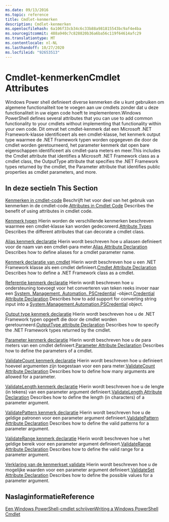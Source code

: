 ```yaml
---
ms.date: 09/13/2016
ms.topic: reference
title: Cmdlet-kenmerken
description: Cmdlet-kenmerken
ms.openlocfilehash: 6a106f33cb34c6c33b88a981815543bc9af4e4ba
ms.sourcegitcommit: 488a940c7c828820b36a6ba56c119f64614afc29
ms.translationtype: MT
ms.contentlocale: nl-NL
ms.lasthandoff: 10/27/2020
ms.locfileid: "92653513"
---
```

# <a name="cmdlet-attributes"></a><span data-ttu-id="8d54b-103">Cmdlet-kenmerken</span><span class="sxs-lookup"><span data-stu-id="8d54b-103">Cmdlet Attributes</span></span>

<span data-ttu-id="8d54b-104">Windows Power shell definieert diverse kenmerken die u kunt gebruiken om algemene functionaliteit toe te voegen aan uw cmdlets zonder dat u deze functionaliteit in uw eigen code hoeft te implementeren.</span><span class="sxs-lookup"><span data-stu-id="8d54b-104">Windows PowerShell defines several attributes that you can use to add common functionality to your cmdlets without implementing that functionality within your own code.</span></span> <span data-ttu-id="8d54b-105">Dit omvat het cmdlet-kenmerk dat een Microsoft .NET Framework-klasse identificeert als een cmdlet-klasse, het kenmerk output type waarmee de .NET Framework typen worden opgegeven die door de cmdlet worden geretourneerd, het parameter kenmerk dat open bare eigenschappen identificeert als cmdlet-para meters en meer.</span><span class="sxs-lookup"><span data-stu-id="8d54b-105">This includes the Cmdlet attribute that identifies a Microsoft .NET Framework class as a cmdlet class, the OutputType attribute that specifies the .NET Framework types returned by the cmdlet, the Parameter attribute that identifies public properties as cmdlet parameters, and more.</span></span>

## <a name="in-this-section"></a><span data-ttu-id="8d54b-106">In deze sectie</span><span class="sxs-lookup"><span data-stu-id="8d54b-106">In This Section</span></span>

<span data-ttu-id="8d54b-107">[Kenmerken in cmdlet-code](./attributes-in-cmdlet-code.md) Beschrijft het voor deel van het gebruik van kenmerken in de cmdlet-code.</span><span class="sxs-lookup"><span data-stu-id="8d54b-107">[Attributes in Cmdlet Code](./attributes-in-cmdlet-code.md) Describes the benefit of using attributes in cmdlet code.</span></span>

<span data-ttu-id="8d54b-108">[Kenmerk typen](./attribute-types.md) Hierin worden de verschillende kenmerken beschreven waarmee een cmdlet-klasse kan worden gedecoreerd.</span><span class="sxs-lookup"><span data-stu-id="8d54b-108">[Attribute Types](./attribute-types.md) Describes the different attributes that can decorate a cmdlet class.</span></span>

<span data-ttu-id="8d54b-109">[Alias kenmerk declaratie](./alias-attribute-declaration.md) Hierin wordt beschreven hoe u aliassen definieert voor de naam van een cmdlet-para meter.</span><span class="sxs-lookup"><span data-stu-id="8d54b-109">[Alias Attribute Declaration](./alias-attribute-declaration.md) Describes how to define aliases for a cmdlet parameter name.</span></span>

<span data-ttu-id="8d54b-110">[Kenmerk declaratie van cmdlet](./cmdlet-attribute-declaration.md) Hierin wordt beschreven hoe u een .NET Framework klasse als een cmdlet definieert.</span><span class="sxs-lookup"><span data-stu-id="8d54b-110">[Cmdlet Attribute Declaration](./cmdlet-attribute-declaration.md) Describes how to define a .NET Framework class as a cmdlet.</span></span>

<span data-ttu-id="8d54b-111">[Referentie kenmerk declaratie](./credential-attribute-declaration.md) Hierin wordt beschreven hoe u ondersteuning toevoegt voor het converteren van teken reeks invoer naar een [System. Management. Automation. PSCredential](/dotnet/api/System.Management.Automation.PSCredential) -object.</span><span class="sxs-lookup"><span data-stu-id="8d54b-111">[Credential Attribute Declaration](./credential-attribute-declaration.md) Describes how to add support for converting string input into a [System.Management.Automation.PSCredential](/dotnet/api/System.Management.Automation.PSCredential) object.</span></span>

<span data-ttu-id="8d54b-112">[Output type kenmerk declaratie](./outputtype-attribute-declaration.md) Hierin wordt beschreven hoe u de .NET Framework typen opgeeft die door de cmdlet worden geretourneerd.</span><span class="sxs-lookup"><span data-stu-id="8d54b-112">[OutputType attribute Declaration](./outputtype-attribute-declaration.md) Describes how to specify the .NET Framework types returned by the cmdlet.</span></span>

<span data-ttu-id="8d54b-113">[Parameter kenmerk declaratie](./parameter-attribute-declaration.md) Hierin wordt beschreven hoe u de para meters van een cmdlet definieert.</span><span class="sxs-lookup"><span data-stu-id="8d54b-113">[Parameter Attribute Declaration](./parameter-attribute-declaration.md) Describes how to define the parameters of a cmdlet.</span></span>

<span data-ttu-id="8d54b-114">[ValidateCount kenmerk declaratie](./validatecount-attribute-declaration.md) Hierin wordt beschreven hoe u definieert hoeveel argumenten zijn toegestaan voor een para meter.</span><span class="sxs-lookup"><span data-stu-id="8d54b-114">[ValidateCount Attribute Declaration](./validatecount-attribute-declaration.md) Describes how to define how many arguments are allowed for a parameter.</span></span>

<span data-ttu-id="8d54b-115">[ValidateLength kenmerk declaratie](./validatelength-attribute-declaration.md) Hierin wordt beschreven hoe u de lengte (in tekens) van een parameter argument definieert.</span><span class="sxs-lookup"><span data-stu-id="8d54b-115">[ValidateLength Attribute Declaration](./validatelength-attribute-declaration.md) Describes how to define the length (in characters) of a parameter argument.</span></span>

<span data-ttu-id="8d54b-116">[ValidatePattern kenmerk declaratie](./validatepattern-attribute-declaration.md) Hierin wordt beschreven hoe u de geldige patronen voor een parameter argument definieert.</span><span class="sxs-lookup"><span data-stu-id="8d54b-116">[ValidatePattern Attribute Declaration](./validatepattern-attribute-declaration.md) Describes how to define the valid patterns for a parameter argument.</span></span>

<span data-ttu-id="8d54b-117">[ValidateRange kenmerk declaratie](./validaterange-attribute-declaration.md) Hierin wordt beschreven hoe u het geldige bereik voor een parameter argument definieert.</span><span class="sxs-lookup"><span data-stu-id="8d54b-117">[ValidateRange Attribute Declaration](./validaterange-attribute-declaration.md) Describes how to define the valid range for a parameter argument.</span></span>

<span data-ttu-id="8d54b-118">[Verklaring van de kenmerkset validate](./validateset-attribute-declaration.md) Hierin wordt beschreven hoe u de mogelijke waarden voor een parameter argument definieert.</span><span class="sxs-lookup"><span data-stu-id="8d54b-118">[ValidateSet Attribute Declaration](./validateset-attribute-declaration.md) Describes how to define the possible values for a parameter argument.</span></span>

## <a name="reference"></a><span data-ttu-id="8d54b-119">Naslaginformatie</span><span class="sxs-lookup"><span data-stu-id="8d54b-119">Reference</span></span>

[<span data-ttu-id="8d54b-120">Een Windows PowerShell-cmdlet schrijven</span><span class="sxs-lookup"><span data-stu-id="8d54b-120">Writing a Windows PowerShell Cmdlet</span></span>](./writing-a-windows-powershell-cmdlet.md)
